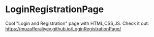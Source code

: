 # LoginRegistrationPage
Cool "Login and Registration" page with HTML,CSS,JS.
Check it out:
https://muzafferaliyev.github.io/LoginRegistrationPage/
